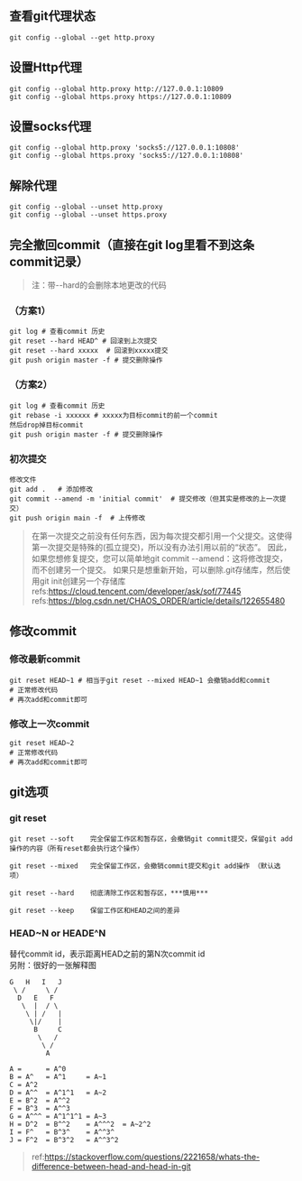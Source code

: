 ## 查看git代理状态
```
git config --global --get http.proxy
```
## 设置Http代理
```
git config --global http.proxy http://127.0.0.1:10809
git config --global https.proxy https://127.0.0.1:10809
```
## 设置socks代理
```
git config --global http.proxy 'socks5://127.0.0.1:10808'
git config --global https.proxy 'socks5://127.0.0.1:10808'
```

## 解除代理
```
git config --global --unset http.proxy
git config --global --unset https.proxy
```
## 完全撤回commit（直接在git log里看不到这条commit记录）
> 注：带--hard的会删除本地更改的代码
### （方案1）
```
git log # 查看commit 历史
git reset --hard HEAD^ # 回滚到上次提交
git reset --hard xxxxx  # 回滚到xxxxx提交
git push origin master -f # 提交删除操作
```
### （方案2）
```
git log # 查看commit 历史
git rebase -i xxxxxx # xxxxx为目标commit的前一个commit
然后drop掉目标commit
git push origin master -f # 提交删除操作
```
### 初次提交
```
修改文件
git add .   # 添加修改
git commit --amend -m 'initial commit'  # 提交修改（但其实是修改的上一次提交）
git push origin main -f  # 上传修改
```
> 在第一次提交之前没有任何东西，因为每次提交都引用一个父提交。这使得第一次提交是特殊的(孤立提交)，所以没有办法引用以前的“状态”。
因此，如果您想修复提交，您可以简单地git commit --amend：这将修改提交，而不创建另一个提交。
如果只是想重新开始，可以删除.git存储库，然后使用git init创建另一个存储库  
refs:https://cloud.tencent.com/developer/ask/sof/77445   
refs:https://blog.csdn.net/CHAOS_ORDER/article/details/122655480
## 修改commit
### 修改最新commit
```
git reset HEAD~1 # 相当于git reset --mixed HEAD~1 会撤销add和commit
# 正常修改代码
# 再次add和commit即可
```
### 修改上一次commit
```
git reset HEAD~2
# 正常修改代码
# 再次add和commit即可
```
## git选项
### git reset
```
git reset --soft 	完全保留工作区和暂存区，会撤销git commit提交，保留git add操作的内容（所有reset都会执行这个操作）
					
git reset --mixed  	完全保留工作区，会撤销commit提交和git add操作 （默认选项）

git reset --hard  	彻底清除工作区和暂存区，***慎用***

git reset --keep 	保留工作区和HEAD之间的差异

```
### HEAD~N or HEADE^N
替代commit id，表示距离HEAD之前的第N次commit id  
另附：很好的一张解释图  
```
G   H   I   J
 \ /     \ /
  D   E   F
   \  |  / \
    \ | /   |
     \|/    |
      B     C
       \   /
        \ /
         A

A =      = A^0
B = A^   = A^1     = A~1
C = A^2
D = A^^  = A^1^1   = A~2
E = B^2  = A^^2
F = B^3  = A^^3
G = A^^^ = A^1^1^1 = A~3
H = D^2  = B^^2    = A^^^2  = A~2^2
I = F^   = B^3^    = A^^3^
J = F^2  = B^3^2   = A^^3^2
```
> ref:https://stackoverflow.com/questions/2221658/whats-the-difference-between-head-and-head-in-git


